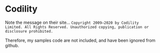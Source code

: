 # Codility

Note the message on their site... `Copyright 2009–2020 by Codility Limited. All Rights Reserved. Unauthorized copying, publication or disclosure prohibited.`

Therefore, my samples code are not included, and have been ignored from github.
